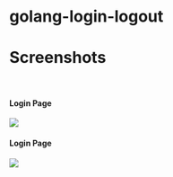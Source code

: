 # golang-login-logout
<h1>Screenshots</h1>
<br>
<h4>Login Page</h4>
<img src="https://github.com/thanamat/golang-login-logout/blob/master/photo-github/login.jpg"/>

<br>
<h4>Login Page</h4>
<img src="https://github.com/thanamat/golang-login-logout/blob/master/photo-github/logout.jpg"/>
